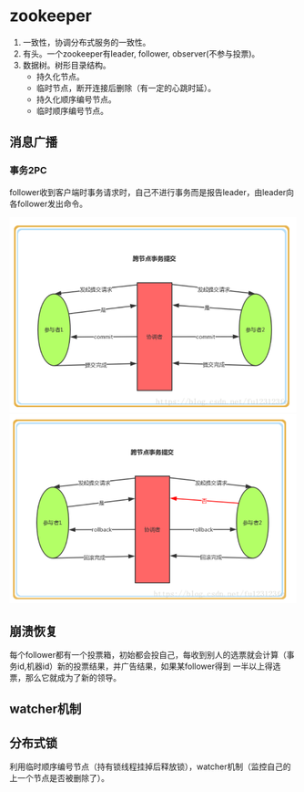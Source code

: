 # zookeeper
1. 一致性，协调分布式服务的一致性。
2. 有头。一个zookeeper有leader, follower, observer(不参与投票)。
3. 数据树。树形目录结构。
   * 持久化节点。
   * 临时节点，断开连接后删除（有一定的心跳时延）。
   * 持久化顺序编号节点。
   * 临时顺序编号节点。
## 消息广播
### 事务2PC
follower收到客户端时事务请求时，自己不进行事务而是报告leader，由leader向各follower发出命令。

![zookeeper-transaction](../images/zookeeper-transaction1.PNG)
![zookeeper-transaction](../images/zookeeper-transaction2.PNG)
## 崩溃恢复
每个follower都有一个投票箱，初始都会投自己，每收到别人的选票就会计算（事务id,机器id）新的投票结果，并广告结果，如果某follower得到
一半以上得选票，那么它就成为了新的领导。
## watcher机制
## 分布式锁
利用临时顺序编号节点（持有锁线程挂掉后释放锁），watcher机制（监控自己的上一个节点是否被删除了）。